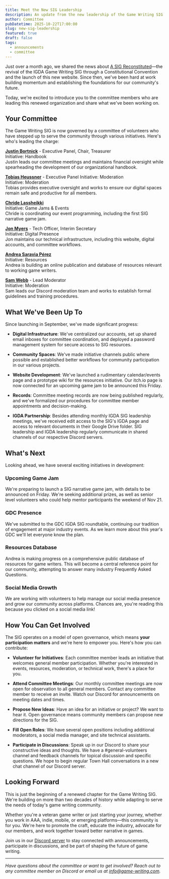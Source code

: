 ```yaml
---
title: Meet the New SIG Leadership
description: An update from the new leadership of the Game Writing SIG
author: Committee
pubDatetime: 2025-10-22T17:00:00
slug: new-sig-leadership
featured: true
draft: false
tags:
  - announcements
  - committee
---
```

Just over a month ago, we shared the news about [A SIG Reconstituted](https://www.game-writing.com/posts/a-sig-reconstituted/)—the revival of the IGDA Game Writing SIG through a Constitutional Convention and the launch of this new website. Since then, we've been hard at work building momentum and establishing the foundations for our community's future.

Today, we're excited to introduce you to the committee members who are leading this renewed organization and share what we've been working on.

## Your Committee

The Game Writing SIG is now governed by a committee of volunteers who have stepped up to serve the community through various initiatives. Here's who's leading the charge:

[**Justin Bortnick**](https://www.linkedin.com/in/justin-bortnick/) - Executive Panel, Chair, Treasurer  
Initiative: Handbook  
Justin leads our committee meetings and maintains financial oversight while spearheading the development of our organizational handbook.

[**Tobias Heussner**](https://www.linkedin.com/in/theussner/) - Executive Panel Initiative: Moderation  
Initiative: Moderation  
Tobias provides executive oversight and works to ensure our digital spaces remain safe and productive for all members.

[**Chride Lassheikki**](https://www.linkedin.com/in/christina-lassheikki/)  
Initiative: Game Jams & Events  
Chride is coordinating our event programming, including the first SIG narrative game jam.

[**Jon Myers**](https://www.linkedin.com/in/jonathonmyers/) - Tech Officer, Interim Secretary  
Initiative: Digital Presence  
Jon maintains our technical infrastructure, including this website, digital accounts, and committee workflows.

[**Andrea Saravia Pérez**](https://www.linkedin.com/in/andreasaraviaperez/)  
Initiative: Resources  
Andrea is building an online publication and database of resources relevant to working game writers.

[**Sam Webb**](https://www.linkedin.com/in/samwebb-conjetteart/) - Lead Moderator  
Initiative: Moderation  
Sam leads our Discord moderation team and works to establish formal guidelines and training procedures.

## What We've Been Up To

Since launching in September, we've made significant progress:

*   **Digital Infrastructure**: We've centralized our accounts, set up shared email inboxes for committee coordination, and deployed a password management system for secure access to SIG resources.
    
*   **Community Spaces**: We've made initiative channels public where possible and established better workflows for community participation in our various projects.
    
*   **Website Development**: We've launched a rudimentary calendar/events page and a prototype wiki for the resources initiative. Our itch.io page is now connected for an upcoming game jam to be announced this Friday.
    
*   **Records**: Committee meeting records are now being published regularly, and we've formalized our procedures for committee member appointments and decision-making.
    
*   **IGDA Partnership**: Besides attending monthly IGDA SIG leadership meetings, we've received edit access to the SIG's IGDA page and access to relevant documents in their Google Drive folder. SIG leadership and IGDA leadership regularly communicate in shared channels of our respective Discord servers.
    

## What's Next

Looking ahead, we have several exciting initiatives in development:

### Upcoming Game Jam

We're preparing to launch a SIG narrative game jam, with details to be announced on Friday. We're seeking additional prizes, as well as senior level volunteers who could help mentor participants the weekend of Nov 21.

### GDC Presence

We've submitted to the GDC IGDA SIG roundtable, continuing our tradition of engagement at major industry events. As we learn more about this year's GDC we'll let everyone know the plan.

### Resources Database

Andrea is making progress on a comprehensive public database of resources for game writers. This will become a central reference point for our community, attempting to answer many industry Frequently Asked Questions.

### Social Media Growth

We are working with volunteers to help manage our social media presence and grow our community across platforms. Chances are, you're reading this because you clicked on a social media link!

## How You Can Get Involved

The SIG operates on a model of open governance, which means **your participation matters** and we're here to empower you. Here's how you can contribute:

*   **Volunteer for Initiatives**: Each committee member leads an initiative that welcomes general member participation. Whether you're interested in events, resources, moderation, or technical work, there's a place for you.
    
*   **Attend Committee Meetings**: Our monthly committee meetings are now open for observation to all general members. Contact any committee member to receive an invite. Watch our Discord for announcements on meeting dates and times.
    
*   **Propose New Ideas**: Have an idea for an initiative or project? We want to hear it. Open governance means community members can propose new directions for the SIG.
    
*   **Fill Open Roles**: We have several open positions including additional moderators, a social media manager, and site technical assistants.
    
*   **Participate in Discussions**: Speak up in our Discord to share your constructive ideas and thoughts. We have a #general-volunteers channel and feedback channels for topical discussion and specific questions. We hope to begin regular Town Hall conversations in a new chat channel of our Discord server.
    

## Looking Forward

This is just the beginning of a renewed chapter for the Game Writing SIG. We're building on more than two decades of history while adapting to serve the needs of today's game writing community.

Whether you're a veteran game writer or just starting your journey, whether you work in AAA, indie, mobile, or emerging platforms—this community is for you. We're here to promote the craft, educate the industry, advocate for our members, and work together toward better narrative in games.

Join us in our [Discord server](https://discord.gg/2uWGBsUgxT) to stay connected with announcements, participate in discussions, and be part of shaping the future of game writing.

* * *

_Have questions about the committee or want to get involved? Reach out to any committee member on Discord or email us at_ [_info@game-writing.com_](mailto:info@game-writing.com)_._